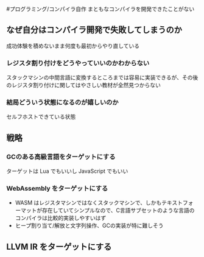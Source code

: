 #プログラミング/コンパイラ自作
まともなコンパイラを開発できたことがない
## なぜ自分はコンパイラ開発で失敗してしまうのか
成功体験を積めないまま何度も最初からやり直している
### レジスタ割り付けをどうやっていいのかわからない
スタックマシンの中間言語に変換するところまでは容易に実装できるが、その後のレジスタ割り付けに関してはやさしい教材が全然見つからない
### 結局どういう状態になるのが嬉しいのか
セルフホストできている状態
## 戦略
### GCのある高級言語をターゲットにする
ターゲットは Lua でもいいし JavaScript でもいい
### WebAssembly をターゲットにする
- WASM はレジスタマシンではなくスタックマシンで、しかもテキストフォーマットが存在していてシンプルなので、C言語サブセットのような言語のコンパイラは比較的実装しやすいはず
- ヒープ割り当て/解放と文字列操作、GCの実装が特に難しそう
## LLVM IR をターゲットにする
